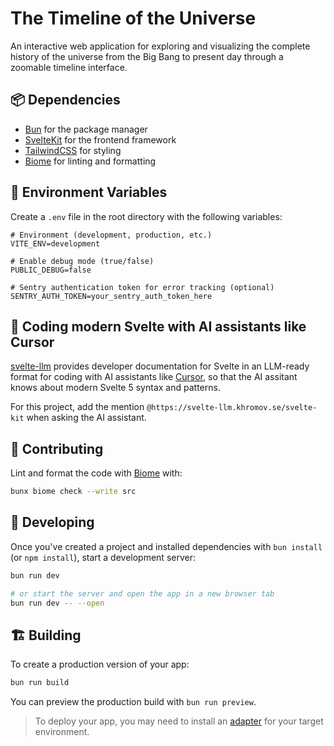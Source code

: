 # The Timeline of the Universe

An interactive web application for exploring and visualizing the complete history of the universe from the Big Bang to present day through a zoomable timeline interface.

## 📦 Dependencies

- [Bun](https://bun.sh) for the package manager
- [SvelteKit](https://kit.svelte.dev) for the frontend framework
- [TailwindCSS](https://tailwindcss.com) for styling
- [Biome](https://biomejs.dev) for linting and formatting

## 🔧 Environment Variables

Create a `.env` file in the root directory with the following variables:

```env
# Environment (development, production, etc.)
VITE_ENV=development

# Enable debug mode (true/false)
PUBLIC_DEBUG=false

# Sentry authentication token for error tracking (optional)
SENTRY_AUTH_TOKEN=your_sentry_auth_token_here
```

## 🤖 Coding modern Svelte with AI assistants like Cursor

[svelte-llm](https://svelte-llm.khromov.se) provides developer documentation for Svelte in an LLM-ready format for coding with AI assistants like [Cursor](https://cursor.sh), so that the AI assitant knows about modern Svelte 5 syntax and patterns.

For this project, add the mention `@https://svelte-llm.khromov.se/svelte-kit` when asking the AI assistant.

## 🤝 Contributing

Lint and format the code with [Biome](https://biome.sh) with:
```bash
bunx biome check --write src
```

## 🚀 Developing

Once you've created a project and installed dependencies with `bun install` (or `npm install`), start a development server:

```bash
bun run dev

# or start the server and open the app in a new browser tab
bun run dev -- --open
```

## 🏗️ Building

To create a production version of your app:

```bash
bun run build
```

You can preview the production build with `bun run preview`.

> To deploy your app, you may need to install an [adapter](https://svelte.dev/docs/kit/adapters) for your target environment.
